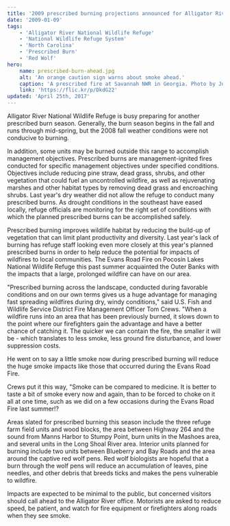 ```yaml
---
title: '2009 prescribed burning projections announced for Alligator River National Wildlife Refuge'
date: '2009-01-09'
tags:
    - 'Alligator River National Wildlife Refuge'
    - 'National Wildlife Refuge System'
    - 'North Carolina'
    - 'Prescribed Burn'
    - 'Red Wolf'
hero:
    name: prescribed-burn-ahead.jpg
    alt: 'An orange caution sign warns about smoke ahead.'
    caption: 'A prescribed fire at Savannah NWR in Georgia. Photo by Judy Doyle, USFWS.'
    link: 'https://flic.kr/p/DkdG22'
updated: 'April 25th, 2017'
---
```


Alligator River National Wildlife Refuge is busy preparing for another prescribed burn season. Generally, the burn season begins in the fall and runs through mid-spring, but the 2008 fall weather conditions were not conducive to burning.

In addition, some units may be burned outside this range to accomplish management objectives. Prescribed burns are management-ignited fires conducted for specific management objectives under specified conditions. Objectives include reducing pine straw, dead grass, shrubs, and other vegetation that could fuel an uncontrolled wildfire, as well as rejuvenating marshes and other habitat types by removing dead grass and encroaching shrubs. Last year's dry weather did not allow the refuge to conduct many prescribed burns. As drought conditions in the southeast have eased locally, refuge officials are monitoring for the right set of conditions with which the planned prescribed burns can be accomplished safely.

Prescribed burning improves wildlife habitat by reducing the build-up of vegetation that can limit plant productivity and diversity. Last year's lack of burning has refuge staff looking even more closely at this year's planned prescribed burns in order to help reduce the potential for impacts of wildfires to local communities. The Evans Road Fire on Pocosin Lakes National Wildlife Refuge this past summer acquainted the Outer Banks with the impacts that a large, prolonged wildfire can have on our area.

"Prescribed burning across the landscape, conducted during favorable conditions and on our own terms gives us a huge advantage for managing fast spreading wildfires during dry, windy conditions," said U.S. Fish and Wildlife Service District Fire Management Officer Tom Crews. "When a wildfire runs into an area that has been previously burned, it slows down to the point where our firefighters gain the advantage and have a better chance of catching it. The quicker we can contain the fire, the smaller it will be - which translates to less smoke, less ground fire disturbance, and lower suppression costs.

He went on to say a little smoke now during prescribed burning will reduce the huge smoke impacts like those that occurred during the Evans Road Fire.

Crews put it this way, "Smoke can be compared to medicine. It is better to taste a bit of smoke every now and again, than to be forced to choke on it all at one time, such as we did on a few occasions during the Evans Road Fire last summer!?

Areas slated for prescribed burning this season include the three refuge farm field units and wood blocks, the area between Highway 264 and the sound from Manns Harbor to Stumpy Point, burn units in the Mashoes area, and several units in the Long Shoal River area. Interior units planned for burning include two units between Blueberry and Bay Roads and the area around the captive red wolf pens. Red wolf biologists are hopeful that a burn through the wolf pens will reduce an accumulation of leaves, pine needles, and other debris that breeds ticks and makes the pens vulnerable to wildfire.

Impacts are expected to be minimal to the public, but concerned visitors should call ahead to the Alligator River office. Motorists are asked to reduce speed, be patient, and watch for fire equipment or firefighters along roads when they see smoke.
